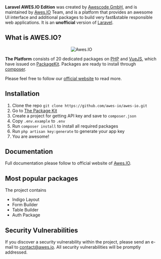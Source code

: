 **Laravel AWES.IO Edition** was created by [Awescode GmbH](https://www.awescode.de), and is maintained by [Awes.IO](https://www.awes.io) Team, and is a platform that 
provides an awesome UI interface and additional packages to build very fast&stable responsible web applications. It is an **unofficial** version of [Laravel](https://laravel.com/).

## What is AWES.IO?

<p align="center">
  <img src="https://static.awes.io/docs/awes-io.png" alt="Awes.IO" />
</p>

**The Platform** consists of 20 dedicated packages on [PHP](http://www.php.net/) and [VueJS](https://vuejs.org/), which have 
issued on [PackageKit](https://www.pkgkit.com). Packages are ready to install through [composer](https://getcomposer.org/).

Please feel free to follow our [official website](https://www.awes.io) to read more.

## Installation

1) Clone the repo `git clone https://github.com/awes-io/awes-io.git`
2) Go to [The Package Kit](https://www.pkgkit.com/)
3) Create a project for getting API key and save to `composer.json`
3) Copy `.env.example` to `.env`
4) Run `composer install` to install all required packages
5) Run `php artisan key:generate` to generate your app key
6) You are awesome!

## Documentation

Full documentation please follow to official website of [Awes.IO](https://www.awes.io/documentation).

## Most popular packages

The project contains 
- Indigo Layout
- Form Builder
- Table Builder
- Auth Package

## Security Vulnerabilities

If you discover a security vulnerability within the project, please send an e-mail to [contact@awes.io](mailto:contact@awes.io). All security vulnerabilities will be promptly addressed.

